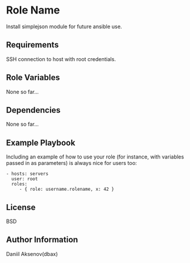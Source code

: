 Role Name
=========

Install simplejson module for future ansible use.

Requirements
------------

SSH connection to host with root credentials.

Role Variables
--------------

None so far...

Dependencies
------------

None so far...

Example Playbook
----------------

Including an example of how to use your role (for instance, with variables passed in as parameters) is always nice for users too:

    - hosts: servers
      user: root
      roles:
         - { role: username.rolename, x: 42 }

License
-------

BSD

Author Information
------------------

Daniil Aksenov(dbax)
